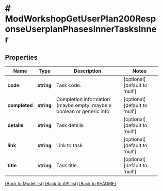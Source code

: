 # # ModWorkshopGetUserPlan200ResponseUserplanPhasesInnerTasksInner

## Properties

Name | Type | Description | Notes
------------ | ------------- | ------------- | -------------
**code** | **string** | Task code. | [optional] [default to 'null']
**completed** | **string** | Completion information (maybe empty, maybe a boolean or generic info. | [optional] [default to 'null']
**details** | **string** | Task details. | [optional] [default to 'null']
**link** | **string** | Link to task. | [optional] [default to 'null']
**title** | **string** | Task title. | [optional] [default to 'null']

[[Back to Model list]](../../README.md#models) [[Back to API list]](../../README.md#endpoints) [[Back to README]](../../README.md)
